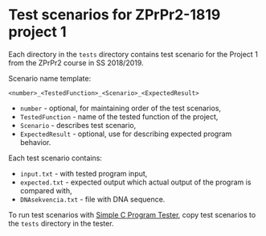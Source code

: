 # Test scenarios for ZPrPr2-1819 project 1

Each directory in the `tests` directory contains test scenario for the Project 1 from the ZPrPr2 course in SS 2018/2019.

Scenario name template:
```
<number>_<TestedFunction>_<Scenario>_<ExpectedResult>
```

* `number` - optional, for maintaining order of the test scenarios,
* `TestedFunction` - name of the tested function of the project,
* `Scenario` - describes test scenario,
* `ExpectedResult` - optional, use for describing expected program behavior.

Each test scenario contains:
* `input.txt` - with tested program input,
* `expected.txt` - expected output which actual output of the program is compared with,
* `DNAsekvencia.txt` - file with DNA sequence.


To run test scenarios with [Simple C Program Tester](https://github.com/martinkonopka/simple-c-program-tester), copy test scenarios to the `tests` directory in the tester.
